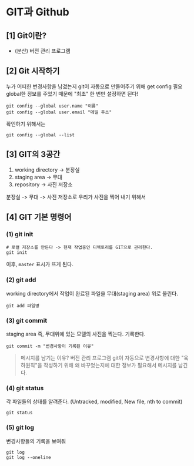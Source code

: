 # GIT과 Github

## [1] Git이란?
- (분산) 버전 관리 프로그램

## [2] Git 시작하기
누가 어떠한 변경사항을 남겼는지 git이 자동으로 만들어주기 위해 get config 필요
global한 정보를 주었기 때문에 "최초" 한 번만 설정하면 된다!

```
git config --global user.name "이름"
git config --global user.email "메일 주소"
```

확인하기 위해서는
```
git config --global --list
```

## [3] GIT의 3공간
1. working directory -> 분장실
2. staging area -> 무대 
3. repository -> 사진 저장소

분장실 -> 무대 -> 사진 저장소로 우리가 사진을 찍어 내기 위해서

## [4] GIT 기본 명령어
### (1) git init
```
# 로컬 저장소를 만든다 -> 현재 작업중인 디렉토리를 GIT으로 관리한다.
git init
```
이후, `master` 표시가 뜨게 된다.

### (2) git add
working directory에서 작업이 완료된 파일을 무대(staging area) 위로 올린다.

```
git add 파일명
```
### (3) git commit
staging area 즉, 무대위에 있는 모델의 사진을 찍는다. 기록한다.

```
git commit -m "변경사항이 기록된 이유"
```
> 메시지를 남기는 이유?
버전 관리 프로그램 git이 자동으로 변경사항에 대한 "육하원칙"을 작성하기 위해 왜 바꾸었는지에 대한 정보가 필요해서 메시지를 남긴다.

### (4) git status
각 파일들의 상태를 알려준다. (Untracked, modified, New file, nth to commit)
```
git status
```

### (5) git log
변경사항들의 기록을 보여줘
```
git log
git log --oneline
```

